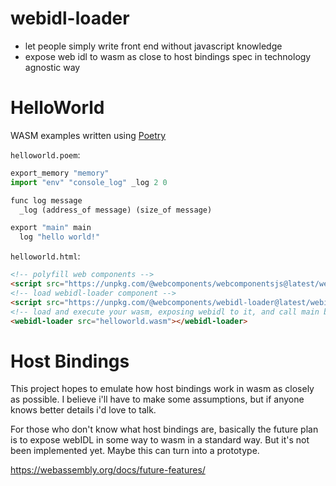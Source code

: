 # webidl-loader
* let people simply write front end without javascript knowledge
* expose web idl to wasm as close to host bindings spec in technology agnostic way

# HelloWorld
WASM examples written using [Poetry](https://github.com/FantasyInternet/poetry)

`helloworld.poem`:
```python
export_memory "memory"
import "env" "console_log" _log 2 0

func log message
  _log (address_of message) (size_of message)

export "main" main
  log "hello world!"
```

`helloworld.html`:
```html
<!-- polyfill web components -->
<script src="https://unpkg.com/@webcomponents/webcomponentsjs@latest/webcomponents-loader.js"></script>
<!-- load webidl-loader component -->
<script src="https://unpkg.com/@webcomponents/webidl-loader@latest/webidl-loader.js"></script>
<!-- load and execute your wasm, exposing webidl to it, and call main by default -->
<webidl-loader src="helloworld.wasm"></webidl-loader>
```

# Host Bindings

This project hopes to emulate how host bindings work in wasm as closely as possible. I believe i'll have to make some assumptions, but if anyone knows better details i'd love to talk.

For those who don't know what host bindings are, basically the future plan is to expose webIDL in some way to wasm in a standard way. But it's not been implemented yet. Maybe this can turn into a prototype.

https://webassembly.org/docs/future-features/
